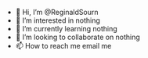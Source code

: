 - 👋 Hi, I’m @ReginaldSourn
- 👀 I’m interested in nothing
- 🌱 I’m currently learning nothing
- 💞️ I’m looking to collaborate on nothing
- 📫 How to reach me email me

<!---
ReginaldSourn/ReginaldSourn is a ✨ special ✨ repository because its `README.md` (this file) appears on your GitHub profile.
You can click the Preview link to take a look at your changes.
--->

